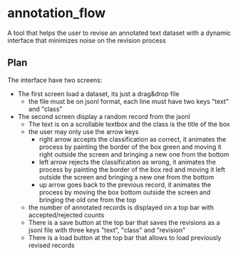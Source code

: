 # annotation_flow

A tool that helps the user to revise an annotated text dataset with a dynamic interface that minimizes noise on the revision process

## Plan
The interface have two screens:
 * The first screen load a dataset, its just a drag&drop file
    * the file must be on jsonl format, each line must have two keys "text" and "class"
 * The second screen display a random record from the jsonl
   * The text is on a scrollable textbox and the class is the title of the box
   * the user may only use the arrow keys
     * right arrow accepts the classification as correct, it animates the process by painting the border of the box green and moving it right outside the screen and bringing a new one from the bottom
     * left arrow rejects the classification as wrong, it animates the process by painting the border of the box red and moving it left outside the screen and bringing a new one from the bottom
     * up arrow goes back to the previous record, it animates the process by moving the box bottom outside the screen and bringing the old one from the top
   * the number of annotated records is displayed on a top bar with accepted/rejected counts
   * There is a save button at the top bar that saves the revisions as a jsonl file with three keys "text", "class" and "revision"  
   * There is a load button at the top bar that allows to load previously revised records